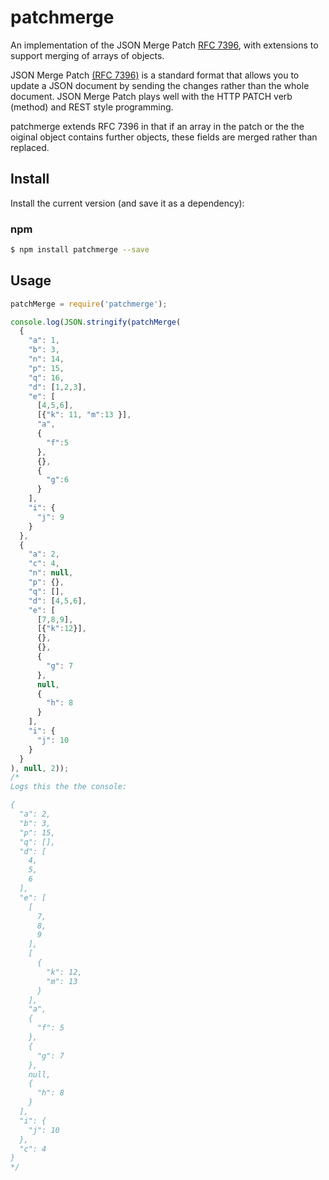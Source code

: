 patchmerge
==========

An implementation of the JSON Merge Patch [RFC 7396](http://tools.ietf.org/html/rfc7396), with extensions to support merging of arrays of objects.

JSON Merge Patch [(RFC 7396)](http://tools.ietf.org/html/rfc7396) is a standard format that
allows you to update a JSON document by sending the changes rather than the whole document.
JSON Merge Patch plays well with the HTTP PATCH verb (method) and REST style programming.

patchmerge extends RFC 7396 in that if an array in the patch or the the oiginal object contains further objects, these fields are merged rather than replaced.


## Install

Install the current version (and save it as a dependency):

### npm

```sh
$ npm install patchmerge --save
```

## Usage

```js
patchMerge = require('patchmerge');

console.log(JSON.stringify(patchMerge(
  {
    "a": 1,
    "b": 3,
    "n": 14,
    "p": 15,
    "q": 16,
    "d": [1,2,3],
    "e": [
      [4,5,6],
      [{"k": 11, "m":13 }],
      "a",
      {
        "f":5
      },
      {},
      {
        "g":6
      }
    ],
    "i": {
      "j": 9
    }
  },
  {
    "a": 2,
    "c": 4,
    "n": null,
    "p": {},
    "q": [],
    "d": [4,5,6],
    "e": [
      [7,8,9],
      [{"k":12}],
      {},
      {},
      {
        "g": 7
      },
      null,
      {
        "h": 8
      }
    ],
    "i": {
      "j": 10
    }
  }
), null, 2));
/*
Logs this the the console:

{
  "a": 2,
  "b": 3,
  "p": 15,
  "q": [],
  "d": [
    4,
    5,
    6
  ],
  "e": [
    [
      7,
      8,
      9
    ],
    [
      {
        "k": 12,
        "m": 13
      }
    ],
    "a",
    {
      "f": 5
    },
    {
      "g": 7
    },
    null,
    {
      "h": 8
    }
  ],
  "i": {
    "j": 10
  },
  "c": 4
}
*/
```
